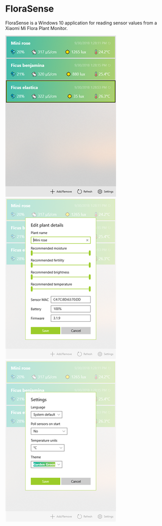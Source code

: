 # FloraSense

FloraSense is a Windows 10 application for reading sensor values from a Xiaomi Mi Flora Plant Monitor. 

![screenshot](https://github.com/marcellus00/FloraSense/blob/master/Screenshots/Screenshot1.png?raw=true)![screenshot](https://raw.githubusercontent.com/marcellus00/FloraSense/master/Screenshots/Screenshot2.png)![screenshot](https://raw.githubusercontent.com/marcellus00/FloraSense/master/Screenshots/Screenshot3.png)